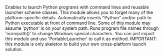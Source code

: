 Enables to launch Python programs with command lines and reusable launcher scheme classes.
This module allows you to forget many of the platform-specific details. 
Automatically inserts "Python" and/or path to Python executable at front of command line.
Some of this module may assume 'python' is on your system path.
Runs program file names through 'normpath()' to change Windows special characters.
You can just import this module and use 'PortableLauncher' to call it as method.
IMPORTANT: this module is only skeleton to build your own cross-platform launch solution.
